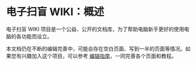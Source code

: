 # 电子扫盲 WIKI：概述

电子扫盲 WIKI 项目是一个公益、公开的文档库，为了帮助电脑新手更好的使用电脑的各功能而设立。

本文档仍在不断的编辑完善中，可能会存在空白页面、写到一半的页面等情况。如果您有兴趣加入这个项目，可以参考 [编辑指南](/tutorial/edit)，一同完善各个页面和教程。
